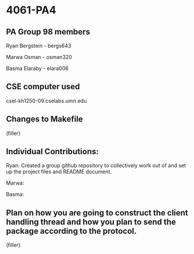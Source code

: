 # 4061-PA4

## PA Group 98 members

Ryan Bergstein - bergs643

Marwa Osman - osman320

Basma Elaraby - elara006

## CSE computer used

csel-kh1250-09.cselabs.umn.edu

## Changes to Makefile

(filler)

## Individual Contributions: 

Ryan: Created a group github repository to collectively work out of and set up the project files and README document.

Marwa:  

Basma:  

##  Plan on how you are going to construct the client handling thread and how you plan to send the package according to the protocol.

(filler)
